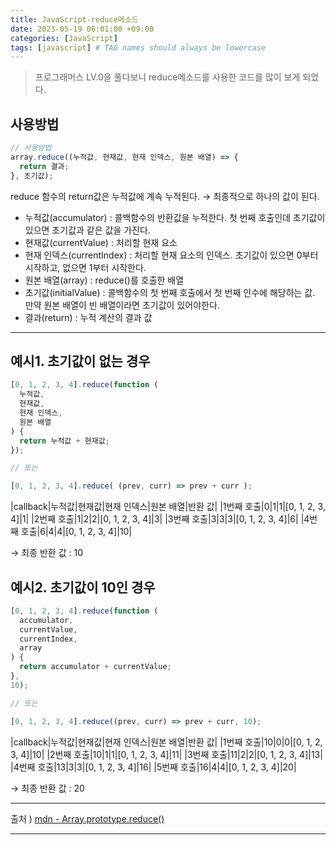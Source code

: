 ```yaml
---
title: JavaScript-reduce메소드
date: 2023-05-19 06:01:00 +09:00
categories: [JavaScript]
tags: [javascript] # TAG names should always be lowercase
---
```


> 프로그래머스 LV.0을 풀다보니 reduce메소드를 사용한 코드를 많이 보게 되었다.

## 사용방법

```javascript
// 사용방법
array.reduce((누적값, 현재값, 현재 인덱스, 원본 배열) => {
  return 결과;
}, 초기값);
```

reduce 함수의 return값은 누적값에 계속 누적된다. → 최종적으로 하나의 값이 된다.

- 누적값(accumulator) : 콜백함수의 반환값을 누적한다. 첫 번째 호출인데 초기값이 있으면 초기값과 같은 값을 가진다.
- 현재값(currentValue) : 처리할 현재 요소
- 현재 인덱스(currentIndex) : 처리할 현재 요소의 인덱스. 초기값이 있으면 0부터 시작하고, 없으면 1부터 시작한다.
- 원본 배열(array) : reduce()를 호출한 배열
- 초기값(initialValue) : 콜백함수의 첫 번째 호출에서 첫 번째 인수에 해당하는 값. 만약 원본 배열이 빈 배열이라면 초기값이 있어야한다.
- 결과(return) : 누적 계산의 결과 값

---

## 예시1. 초기값이 없는 경우

```javascript
[0, 1, 2, 3, 4].reduce(function (
  누적값,
  현재값,
  현재 인덱스,
  원본 배열
) {
  return 누적값 + 현재값;
});

// 또는

[0, 1, 2, 3, 4].reduce( (prev, curr) => prev + curr );

```

|callback|누적값|현재값|현재 인덱스|원본 배열|반환 값|
|1번째 호출|0|1|1|[0, 1, 2, 3, 4]|1|
|2번째 호출|1|2|2|[0, 1, 2, 3, 4]|3|
|3번째 호출|3|3|3|[0, 1, 2, 3, 4]|6|
|4번째 호출|6|4|4|[0, 1, 2, 3, 4]|10|

→ 최종 반환 값 : 10

## 예시2. 초기값이 10인 경우

```javascript
[0, 1, 2, 3, 4].reduce(function (
  accumulator,
  currentValue,
  currentIndex,
  array
) {
  return accumulator + currentValue;
},
10);

// 또는

[0, 1, 2, 3, 4].reduce((prev, curr) => prev + curr, 10);
```

|callback|누적값|현재값|현재 인덱스|원본 배열|반환 값|
|1번째 호출|10|0|0|[0, 1, 2, 3, 4]|10|
|2번째 호출|10|1|1|[0, 1, 2, 3, 4]|11|
|3번째 호출|11|2|2|[0, 1, 2, 3, 4]|13|
|4번째 호출|13|3|3|[0, 1, 2, 3, 4]|16|
|5번째 호출|16|4|4|[0, 1, 2, 3, 4]|20|

→ 최종 반환 값 : 20

---

출처 ) <a href="https://developer.mozilla.org/ko/docs/Web/JavaScript/Reference/Global_Objects/Array/reduce" target="_blank">mdn - Array.prototype.reduce()</a>

---

<div class='giscus'></div>
<script src="https://giscus.app/client.js"
        data-repo="DawonOh/DawonOh.github.io"
        data-repo-id="R_kgDOJiw-zQ"
        data-category="Comments"
        data-category-id="DIC_kwDOJiw-zc4CWhdL"
        data-mapping="pathname"
        data-strict="0"
        data-reactions-enabled="1"
        data-emit-metadata="0"
        data-input-position="bottom"
        data-theme="preferred_color_scheme"
        data-lang="ko"
        crossorigin="anonymous"
        async>
</script>
